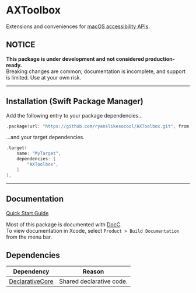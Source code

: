 # AXToolbox

Extensions and conveniences for
[macOS accessibility APIs](https://developer.apple.com/documentation/applicationservices/carbon_accessibility)\.

## NOTICE

**This package is under development and not considered production-ready.**<br/>
Breaking changes are common, documentation is incomplete, and support is limited.  Use at your own risk.

---


## Installation (Swift Package Manager)

Add the following entry to your package dependencies...
```swift
.package(url: "https://github.com/ryanslikesocool/AXToolbox.git", from: "0.0.2"),
```
...and your target dependencies.
```swift
.target(
	name: "MyTarget",
	dependencies: [
		"AXToolbox",
	]
),
```

---


## Documentation

[Quick Start Guide](Sources/AXToolbox/Documentation.docc/Articles/QuickStart.md)

Most of this package is documented with
[DocC](https://www.swift.org/documentation/docc/)\.
<br/>
To view documentation in Xcode, select `Product > Build Documentation` from the menu bar.


## Dependencies

| Dependency | Reason |
| - | - |
| [DeclarativeCore](https://github.com/ryanslikesocool/DeclarativeCore) | Shared declarative code. |
